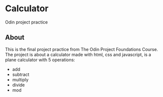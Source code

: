 # Calculator
Odin project practice

## About
This is the final project practice from The Odin Project Foundations Course. The project is about a calculator made with html, css and javascript, is a plane calculator with 5 operations:
- add
- subtract
- multiply
- divide
- mod
